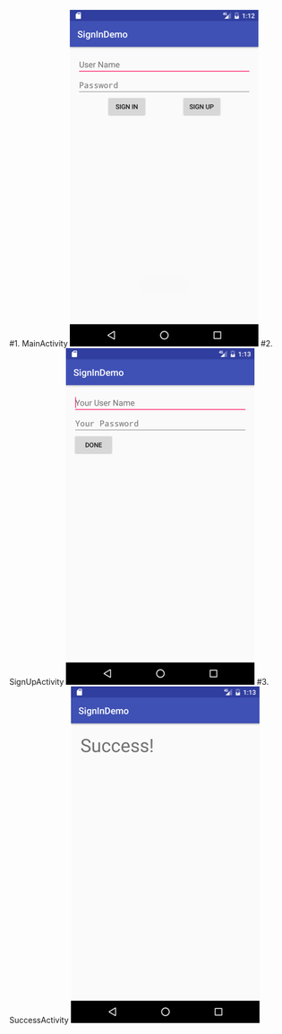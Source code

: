 #1. MainActivity
![alt tag](https://github.com/matrix-42/infoway_project/blob/master/SignInDemo/Screenshots/Screenshot_1481274762.jpg)
#2. SignUpActivity
![alt tag](https://github.com/matrix-42/infoway_project/blob/master/SignInDemo/Screenshots/Screenshot_1481274786.jpg)
#3. SuccessActivity
![alt tag](https://github.com/matrix-42/infoway_project/blob/master/SignInDemo/Screenshots/Screenshot_1481274795.jpg)
